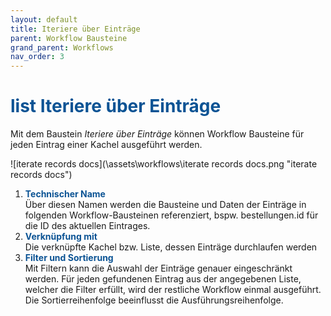 ```yaml
---
layout: default
title: Iteriere über Einträge
parent: Workflow Bausteine
grand_parent: Workflows
nav_order: 3
---
```


# <span style="color:#0b5394"><span class="material-icons">list</span> **Iteriere über Einträge**</span>

Mit dem Baustein *Iteriere über Einträge* können Workflow Bausteine für jeden Eintrag einer Kachel ausgeführt werden. 

![iterate records docs](\assets\workflows\iterate records docs.png "iterate records docs")
1. <span style="color:#0b5394">**Technischer Name**</span>  
    Über diesen Namen werden die Bausteine und Daten der Einträge in folgenden Workflow-Bausteinen referenziert, bspw. bestellungen.id für die ID des aktuellen Eintrages. 
2. <span style="color:#0b5394">**Verknüpfung mit**</span>  
    Die verknüpfte Kachel bzw. Liste, dessen Einträge durchlaufen werden
3. <span style="color:#0b5394">**Filter und Sortierung**</span>  
    Mit Filtern kann die Auswahl der Einträge genauer eingeschränkt werden. Für jeden gefundenen Eintrag aus der angegebenen Liste, welcher die Filter erfüllt, wird der restliche Workflow einmal ausgeführt.
    Die Sortierreihenfolge beeinflusst die Ausführungsreihenfolge.